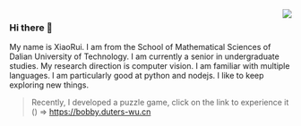 <img align="right" src="https://github-readme-stats.vercel.app/api?username=snapre&show_icons=true&icon_color=0078e7&title_color=0078e7">

### Hi there 👋

My name is XiaoRui. I am from the School of Mathematical Sciences of Dalian University of Technology. I am currently a senior in undergraduate studies. My research direction is computer vision. I am familiar with multiple languages. I am particularly good at python and nodejs. I like to keep exploring new things.

> Recently, I developed a puzzle game, click on the link to experience it () => https://bobby.duters-wu.cn
